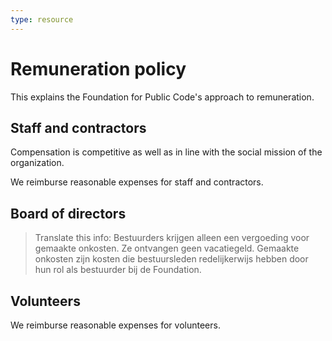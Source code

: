 ```yaml
---
type: resource
---
```


# Remuneration policy

This explains the Foundation for Public Code's approach to remuneration.

## Staff and contractors

Compensation is competitive as well as in line with the social mission of the organization.

We reimburse reasonable expenses for staff and contractors.

## Board of directors

> Translate this info: Bestuurders krijgen alleen een vergoeding voor gemaakte onkosten. Ze ontvangen geen vacatiegeld. Gemaakte onkosten zijn kosten die bestuursleden redelijkerwijs hebben door hun rol als bestuurder bij de Foundation.

## Volunteers

We reimburse reasonable expenses for volunteers.

